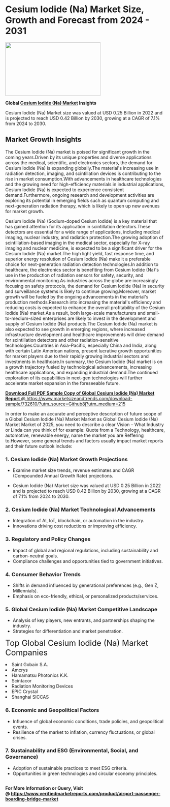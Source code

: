 <H1>Cesium Iodide (Na) Market Size, Growth and Forecast from 2024 - 2031</H1><img class="aligncenter size-medium wp-image-584254" src="https://thirdeyenews.in/wp-content/uploads/2024/09/Global-Market-Research-300x168.jpeg" alt="" width="300" height="168" /><p><strong>Global&nbsp;<a href="https://www.marketsizeandtrends.com/download-sample/732610/?utm_source=Github8j?utm_medium=215">Cesium Iodide (Na) Market</a> Insights</strong></p><p>Cesium Iodide (Na) Market size was valued at USD 0.25 Billion in 2022 and is projected to reach USD 0.42 Billion by 2030, growing at a CAGR of 7.1% from 2024 to 2030.</p><p><h2>Market Growth Insights</h2> <p>The Cesium Iodide (Na) market is poised for significant growth in the coming years.Driven by its unique properties and diverse applications across the medical, scientific, and electronics sectors, the demand for Cesium Iodide (Na) is expanding globally.The material's increasing use in radiation detection, imaging, and scintillation devices is contributing to the rise in market consumption.With advancements in healthcare technologies and the growing need for high-efficiency materials in industrial applications, Cesium Iodide (Na) is expected to experience consistent demand.Furthermore, ongoing research and development activities are exploring its potential in emerging fields such as quantum computing and next-generation radiation therapy, which is likely to open up new avenues for market growth.</p> <p><a href="#"></a></p> <p>Cesium Iodide (Na) (Sodium-doped Cesium Iodide) is a key material that has gained attention for its application in scintillation detectors.These detectors are essential for a wide range of applications, including medical imaging, nuclear industry, and radiation protection.The growing adoption of scintillation-based imaging in the medical sector, especially for X-ray imaging and nuclear medicine, is expected to be a significant driver for the Cesium Iodide (Na) market.The high light yield, fast response time, and superior energy resolution of Cesium Iodide (Na) make it a preferable choice for next-generation radiation detection technologies.In addition to healthcare, the electronics sector is benefiting from Cesium Iodide (Na)'s use in the production of radiation sensors for safety, security, and environmental monitoring.As industries across the globe are increasingly focusing on safety protocols, the demand for Cesium Iodide (Na) in security and surveillance systems is likely to continue growing.Moreover, market growth will be fueled by the ongoing advancements in the material's production methods.Research into increasing the material's efficiency and reducing costs is expected to enhance the overall profitability of the Cesium Iodide (Na) market.As a result, both large-scale manufacturers and small-to-medium-sized enterprises are likely to invest in the development and supply of Cesium Iodide (Na) products.The Cesium Iodide (Na) market is also expected to see growth in emerging regions, where increased infrastructure development and healthcare improvements will drive demand for scintillation detectors and other radiation-sensitive technologies.Countries in Asia-Pacific, especially China and India, along with certain Latin American nations, present lucrative growth opportunities for market players due to their rapidly growing industrial sectors and investments in healthcare.In summary, the Cesium Iodide (Na) market is on a growth trajectory fueled by technological advancements, increasing healthcare applications, and expanding industrial demand.The continued exploration of its capabilities in next-gen technologies will further accelerate market expansion in the foreseeable future.</p> <p><a href="#"></p><p><span class=""><strong>Download Full PDF Sample Copy of Global Cesium Iodide (Na) Market Report</strong> @ <a href="https://www.marketsizeandtrends.com/download-sample/732610/?utm_source=Github8j?utm_medium=215" target="_blank">https://www.marketsizeandtrends.com/download-sample/732610/?utm_source=Github8j?utm_medium=215</a></span></p><p>In order to make an accurate and perceptive description of future scope of a Global&nbsp;Cesium Iodide (Na) Market Market as Global&nbsp;Cesium Iodide (Na) Market Market of 2025, you need to describe a clear Vision &ndash; What Industry or Linda can you think of for example: Quote from a Technology, healthcare, automotive, renewable energy, name the market you are Reffering to.However, some general trends and factors usually impact market reports and their future outlook include:</p><h3>1.&nbsp;<strong>Cesium Iodide (Na) Market Growth Projections</strong></h3><ul><li>Examine market size trends, revenue estimates and CAGR (Compounded Annual Growth Rate) projections.</li><li><p>Cesium Iodide (Na) Market size was valued at USD 0.25 Billion in 2022 and is projected to reach USD 0.42 Billion by 2030, growing at a CAGR of 7.1% from 2024 to 2030.</p></li></ul><h3>2.&nbsp;<strong>Cesium Iodide (Na) Market Technological Advancements</strong></h3><ul><li>Integration of AI, IoT, blockchain, or automation in the industry.</li><li>Innovations driving cost reductions or improving efficiency.</li></ul><h3>3.&nbsp;<strong>Regulatory and Policy Changes</strong></h3><ul><li>Impact of global and regional regulations, including sustainability and carbon-neutral goals.</li><li>Compliance challenges and opportunities tied to government initiatives.</li></ul><h3>4.&nbsp;<strong>Consumer Behavior Trends</strong></h3><ul><li>Shifts in demand influenced by generational preferences (e.g., Gen Z, Millennials).</li><li>Emphasis on eco-friendly, ethical, or personalized products/services.</li></ul><h3>5.&nbsp;<strong>Global Cesium Iodide (Na) Market Competitive Landscape</strong></h3><ul><li>Analysis of key players, new entrants, and partnerships shaping the industry.</li><li>Strategies for differentiation and market penetration.</li></ul><p data-pm-slice="1 1 []"><span style="color: inherit; font-family: inherit; font-size: 25px;">Top Global Cesium Iodide (Na) Market Companies</span></p><div class="" data-test-id=""><p><li>Saint Gobain S.A.</li><li> Amcrys</li><li> Hamamatsu Photonics K.K.</li><li> Scintacor</li><li> Radiation Monitoring Devices</li><li> EPIC Crystal</li><li> Shanghai SICCAS</li></p></div><h3>6.&nbsp;<strong>Economic and Geopolitical Factors</strong></h3><ul><li>Influence of global economic conditions, trade policies, and geopolitical events.</li><li>Resilience of the market to inflation, currency fluctuations, or global crises.</li></ul><h3>7.&nbsp;<strong>Sustainability and ESG (Environmental, Social, and Governance)</strong></h3><ul><li>Adoption of sustainable practices to meet ESG criteria.</li><li>Opportunities in green technologies and circular economy principles.</li></ul><h2><strong style="font-size: 14px;">For More Information or Query, Visit @&nbsp;</strong><a style="background-color: #ffffff; font-size: 14px;" href="https://www.marketsizeandtrends.com/report/cesium-iodide-na-market/" target="_blank">https://www.verifiedmarketreports.com/product/airport-passenger-boarding-bridge-market</a></h2>